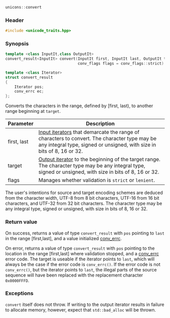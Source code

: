 ```c++
unicons::convert
```

### Header

```c++
#include <unicode_traits.hpp>
```

### Synopsis
```c++
template <class InputIt,class OutputIt>
convert_result<InputIt> convert(InputIt first, InputIt last, OutputIt target, 
                                conv_flags flags = conv_flags::strict) 

template <class Iterator>
struct convert_result
{
    Iterator pos;
    conv_errc ec;
};

```
Converts the characters in the range, defined by [first, last), to another range beginning at `target`.

Parameter|Description
------------------------------------|------------------------------
first, last | [Input iterators](http://en.cppreference.com/w/cpp/concept/InputIterator) that demarcate the range of characters to convert. The character type may be any integral type, signed or unsigned, with size in bits of 8, 16 or 32. 
target     | [Output iterator](http://en.cppreference.com/w/cpp/concept/OutputIterator) to the beginning of the target range. The character type may be any integral type, signed or unsigned, with size in bits of 8, 16 or 32. 
flags       | Manages whether validation is `strict` or `lenient`.

The user's intentions for source and target encoding schemes are deduced from the character width, UTF-8 from 8 bit characters, UTF-16 from 16 bit characters, and UTF-32 from 32 bit characters. The character type may be any integral type, signed or unsigned, with size in bits of 8, 16 or 32.

### Return value

On success, returns a value of type `convert_result` with `pos` pointing to `last` in the range [first,last], and a value initialized [conv_errc](conv_errc).

On error, returns a value of type `convert_result` with `pos` pointing to the location in the range [first,last] where validation stopped, and a [conv_errc](conv_errc) error code. The target is useable if the iterator points to `last`, which will always be the case if the error code is `conv_errc()`. If the error code is not `conv_errc()`, but the iterator points to `last`, the illegal parts of the source sequence will have been replaced with the replacement character `0x0000FFFD`.  

### Exceptions

`convert` itself does not throw. If writing to the output iterator results in failure to allocate memory, however, expect that `std::bad_alloc` will be thrown.
